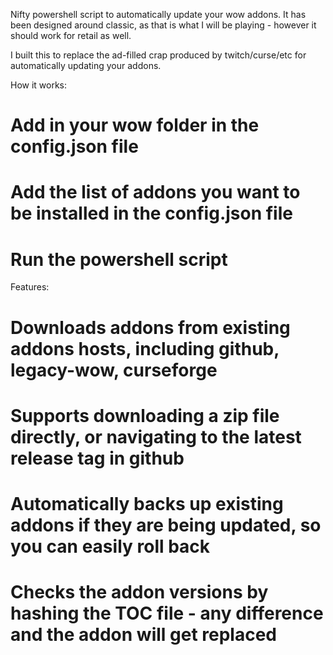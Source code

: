 Nifty powershell script to automatically update your wow addons.
It has been designed around classic, as that is what I will be playing - however it should work for retail as well.

I built this to replace the ad-filled crap produced by twitch/curse/etc for automatically updating your addons.

How it works:
# Add in your wow folder in the config.json file
# Add the list of addons you want to be installed in the config.json file
# Run the powershell script


Features:
# Downloads addons from existing addons hosts, including github, legacy-wow, curseforge
# Supports downloading a zip file directly, or navigating to the latest release tag in github
# Automatically backs up existing addons if they are being updated, so you can easily roll back
# Checks the addon versions by hashing the TOC file - any difference and the addon will get replaced
